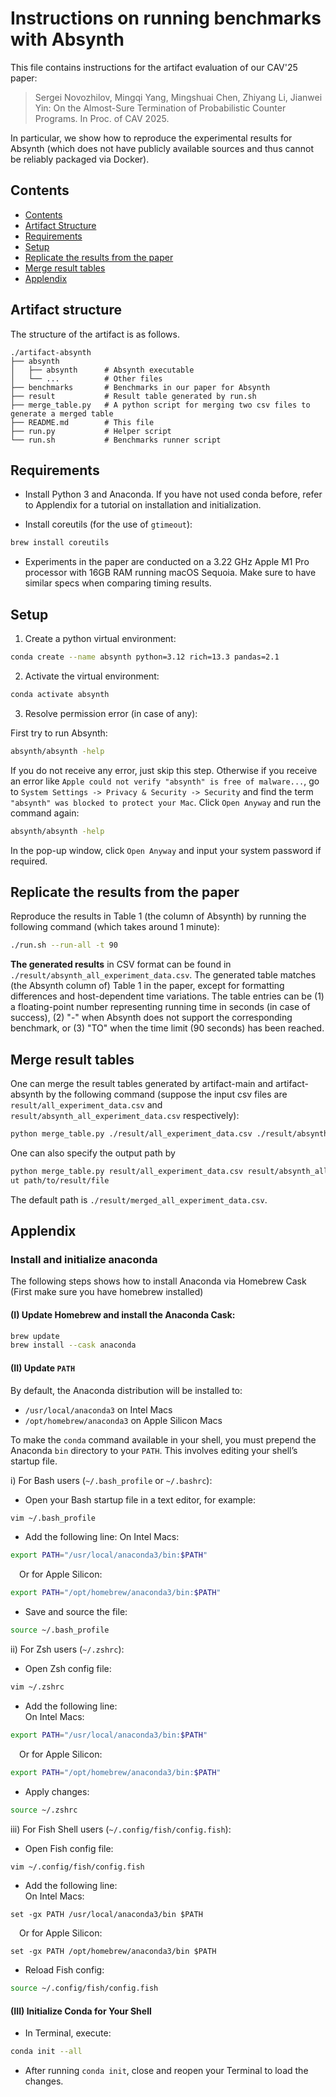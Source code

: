 # Instructions on running benchmarks with Absynth

This file contains instructions for the artifact evaluation of our CAV'25 paper:

> Sergei Novozhilov, Mingqi Yang, Mingshuai Chen, Zhiyang Li, Jianwei Yin:
On the Almost-Sure Termination of Probabilistic Counter Programs. In Proc. of CAV 2025.

In particular, we show how to reproduce the experimental results for Absynth (which does not have publicly available sources and thus cannot be reliably packaged via Docker).

## Contents
  - [Contents](#contents)
  - [Artifact Structure](#artifact-structure)
  - [Requirements](#requirements)
  - [Setup](#setup)
  - [Replicate the results from the paper](#replicate-the-results-from-the-paper)
  - [Merge result tables](#merge-result-tables)
  - [Applendix](#applendix)

## Artifact structure
The structure of the artifact is as follows.

```
./artifact-absynth
├── absynth          
│   ├── absynth      # Absynth executable
│   └── ...          # Other files
├── benchmarks       # Benchmarks in our paper for Absynth
├── result           # Result table generated by run.sh
├── merge_table.py   # A python script for merging two csv files to generate a merged table
├── README.md        # This file
├── run.py           # Helper script
└── run.sh           # Benchmarks runner script 
```

## Requirements
- Install Python 3 and Anaconda. If you have not used conda before, refer to Applendix for a tutorial on installation and initialization.

- Install coreutils (for the use of `gtimeout`):
```bash
brew install coreutils
```
- Experiments in the paper are conducted on a 3.22 GHz Apple M1 Pro processor with 16GB RAM running macOS Sequoia. Make sure to have similar specs when comparing timing results.



## Setup
1. Create a python virtual environment:
```bash
conda create --name absynth python=3.12 rich=13.3 pandas=2.1
```
2. Activate the virtual environment:
```bash
conda activate absynth
```
3. Resolve permission error (in case of any):

First try to run Absynth:
```bash
absynth/absynth -help
```
If you do not receive any error, just skip this step. Otherwise if you receive an error like `Apple could not verify "absynth" is free of malware...`, go to `System Settings -> Privacy & Security -> Security` and find the term `"absynth" was blocked to protect your Mac`. Click `Open Anyway` and run the command again:
```bash
absynth/absynth -help
```
In the pop-up window, click `Open Anyway` and input your system password if required.

## Replicate the results from the paper

Reproduce the results in Table 1 (the column of Absynth) by running the following command (which takes around 1 minute):

```bash
./run.sh --run-all -t 90
```


**The generated results** in CSV format can be found in `./result/absynth_all_experiment_data.csv`. The generated table matches (the Absynth column of) Table 1 in the paper, except for formatting differences and host-dependent time variations. The table entries can be (1) a floating-point number representing running time in seconds (in case of success), (2) "-" when Absynth does not support the corresponding benchmark, or (3) "TO" when the time limit (90 seconds) has been reached.


## Merge result tables

One can merge the result tables generated by artifact-main and artifact-absynth by the following command (suppose the input csv files are `result/all_experiment_data.csv` and `result/absynth_all_experiment_data.csv` respectively):
```bash 
python merge_table.py ./result/all_experiment_data.csv ./result/absynth_all_experiment_data.csv
```
One can also specify the output path by
```bash
python merge_table.py result/all_experiment_data.csv result/absynth_all_experiment_data.csv --outp
ut path/to/result/file
```
The default path is `./result/merged_all_experiment_data.csv`.


## Applendix

### Install and initialize anaconda

The following steps shows how to install Anaconda via Homebrew Cask (First make sure you have homebrew installed)

#### (I) Update Homebrew and install the Anaconda Cask:  
```bash
brew update
brew install --cask anaconda
```
#### (II) Update `PATH`

By default, the Anaconda distribution will be installed to:
   - `/usr/local/anaconda3` on Intel Macs  
   - `/opt/homebrew/anaconda3` on Apple Silicon Macs

To make the `conda` command available in your shell, you must prepend the Anaconda `bin` directory to your `PATH`. This involves editing your shell’s startup file.

i) For Bash users (`~/.bash_profile` or `~/.bashrc`):

- Open your Bash startup file in a text editor, for example:
```bash
vim ~/.bash_profile
```
- Add the following line:
On Intel Macs:  
```bash
export PATH="/usr/local/anaconda3/bin:$PATH"
```  
&ensp;&ensp;Or for Apple Silicon:  
```bash
export PATH="/opt/homebrew/anaconda3/bin:$PATH"
```
- Save and source the file:  
```bash
source ~/.bash_profile
```

ii) For Zsh users (`~/.zshrc`):

- Open Zsh config file:  
```bash
vim ~/.zshrc
```  
- Add the following line:  
On Intel Macs:
```bash
export PATH="/usr/local/anaconda3/bin:$PATH"
```  
&ensp;&ensp;Or for Apple Silicon:  
```bash
export PATH="/opt/homebrew/anaconda3/bin:$PATH"
```
- Apply changes:  
```bash
source ~/.zshrc
```

iii) For Fish Shell users (`~/.config/fish/config.fish`):

- Open Fish config file:  
```bash
vim ~/.config/fish/config.fish
```  
- Add the following line:  
On Intel Macs:  
```fish
set -gx PATH /usr/local/anaconda3/bin $PATH
```  
&ensp;&ensp;Or for Apple Silicon:  
```fish
set -gx PATH /opt/homebrew/anaconda3/bin $PATH
```  
- Reload Fish config:  
```bash
source ~/.config/fish/config.fish
```

#### (III) Initialize Conda for Your Shell

- In Terminal, execute:
```bash
conda init --all
```

- After running `conda init`, close and reopen your Terminal to load the changes.
